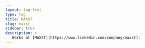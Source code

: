 ```yaml
---
layout: tag-list
type: tag
title: MAXST
slug: maxst
sidebar: true
description: >
   Works at [MAXST](https://www.linkedin.com/company/maxst). 
---
```

